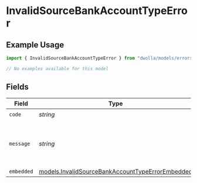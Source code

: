 # InvalidSourceBankAccountTypeError

## Example Usage

```typescript
import { InvalidSourceBankAccountTypeError } from "dwolla/models/errors";

// No examples available for this model
```

## Fields

| Field                                                                                                         | Type                                                                                                          | Required                                                                                                      | Description                                                                                                   | Example                                                                                                       |
| ------------------------------------------------------------------------------------------------------------- | ------------------------------------------------------------------------------------------------------------- | ------------------------------------------------------------------------------------------------------------- | ------------------------------------------------------------------------------------------------------------- | ------------------------------------------------------------------------------------------------------------- |
| `code`                                                                                                        | *string*                                                                                                      | :heavy_check_mark:                                                                                            | N/A                                                                                                           | ValidationError                                                                                               |
| `message`                                                                                                     | *string*                                                                                                      | :heavy_check_mark:                                                                                            | N/A                                                                                                           | Validation error(s) present. See embedded errors list for more details.                                       |
| `embedded`                                                                                                    | [models.InvalidSourceBankAccountTypeErrorEmbedded](../../models/invalidsourcebankaccounttypeerrorembedded.md) | :heavy_minus_sign:                                                                                            | N/A                                                                                                           |                                                                                                               |